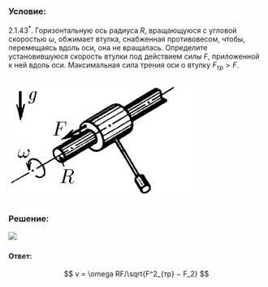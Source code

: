 ###  Условие:

$2.1.43^*.$ Горизонтальную ось радиуса $R$, вращающуюся с угловой скоростью $\omega$, обжимает втулка, снабженная противовесом, чтобы, перемещаясь вдоль оси, она не вращалась. Определите установившуюся скорость втулки под действием силы $F$, приложенной к ней вдоль оси. Максимальная сила трения оси о втулку $F_{тр} > F$.

![ К задаче 2.1.43 |362x240, 31%](../../img/2.1.43/statement.png)

###  Решение:

![](https://www.youtube.com/embed/hVOxU12UzqE)

#### Ответ:

$$
v = \omega RF/\sqrt{F^2_{тр} − F_2}
$$